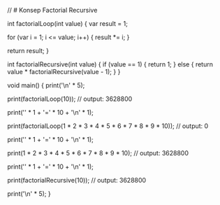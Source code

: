 // # Konsep Factorial Recursive

int factorialLoop(int value) {
  var result = 1;

  for (var i = 1; i <= value; i++) {
    result *= i;
  }

  return result;
}

int factorialRecursive(int value) {
  if (value == 1) {
    return 1;
  } else {
    return value * factorialRecursive(value - 1);
  }
}

void main() {
  print('\n' * 5);

  print(factorialLoop(10)); // output: 3628800

  print('' * 1 + '=' * 10 + '\n' * 1);

  print(factorialLoop(1 * 2 * 3 * 4 * 5 * 6 * 7 * 8 * 9 * 10)); // output: 0

  print('' * 1 + '=' * 10 + '\n' * 1);

  print(1 * 2 * 3 * 4 * 5 * 6 * 7 * 8 * 9 * 10); // output: 3628800

  print('' * 1 + '=' * 10 + '\n' * 1);

  print(factorialRecursive(10)); // output: 3628800

  print('\n' * 5);
}
